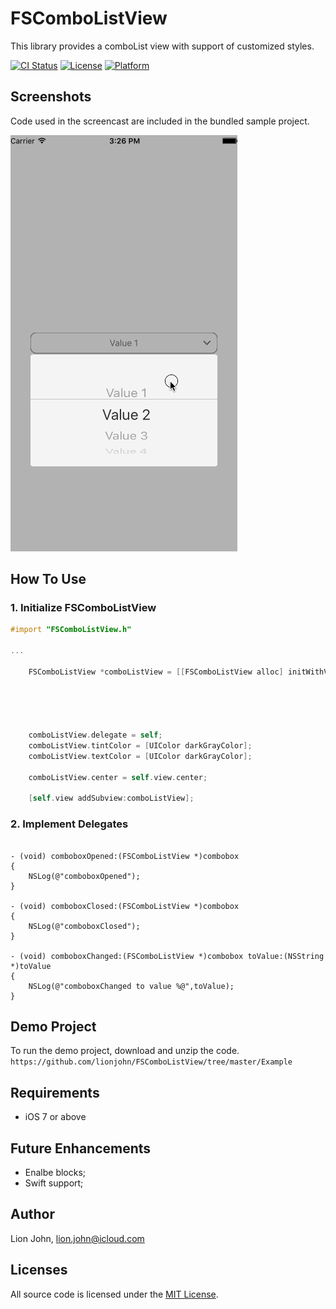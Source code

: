 # FSComboListView

This library provides a comboList view with support of customized styles.

[![CI Status](http://img.shields.io/travis/Azuritul/AZDropdownMenu.svg?style=flat)](https://travis-ci.org/lionjohn/AZDropdownMenu)
[![License](https://img.shields.io/cocoapods/l/AZDropdownMenu.svg?style=flat)](http://cocoapods.org/pods/AZDropdownMenu)
[![Platform](https://img.shields.io/cocoapods/p/AZDropdownMenu.svg?style=flat)](http://cocoapods.org/pods/AZDropdownMenu)


## Screenshots
Code used in the screencast are included in the bundled sample project.

![screencast](https://raw.githubusercontent.com/lionjohn/FSComboListView/master/Example/FSComboListView%20Demo/screenshot.gif)



How To Use
----------

### 1. Initialize FSComboListView

```objective-c
#import "FSComboListView.h"

...

    FSComboListView *comboListView = [[FSComboListView alloc] initWithValues:@[@"Value 1",
                                                                               @"Value 2",
                                                                               @"Value 3",
                                                                               @"Value 4",
                                                                               @"Value 5"]
                                                                       frame:CGRectMake(0, 0, 300, 40)];
    comboListView.delegate = self;
    comboListView.tintColor = [UIColor darkGrayColor];
    comboListView.textColor = [UIColor darkGrayColor];
    
    comboListView.center = self.view.center;
    
    [self.view addSubview:comboListView];
```

### 2. Implement Delegates

```

- (void) comboboxOpened:(FSComboListView *)combobox
{
    NSLog(@"comboboxOpened");
}

- (void) comboboxClosed:(FSComboListView *)combobox
{
    NSLog(@"comboboxClosed");
}

- (void) comboboxChanged:(FSComboListView *)combobox toValue:(NSString *)toValue
{
    NSLog(@"comboboxChanged to value %@",toValue);
}

```


## Demo Project

To run the demo project, download and unzip the code.  `https://github.com/lionjohn/FSComboListView/tree/master/Example`


## Requirements
- iOS 7 or above


Future Enhancements
-------------------

- Enalbe blocks;
- Swift support;

## Author
Lion John, lion.john@icloud.com

## Licenses

All source code is licensed under the [MIT License](https://github.com/lionjohn/FSComboListView/blob/master/LICENSE).

	
